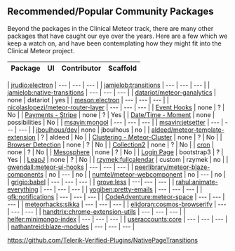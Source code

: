## Recommended/Popular Community Packages 

Beyond the packages in the Clinical Meteor track, there are many other packages that have caught our eye over the years.  Here are a few which we keep a watch on, and have been contemplating how they might fit into the Clinical Meteor project.

| Package       | UI  | Contributor | Scaffold   |
| ------------- | :----------------: |  :----------------: | :----------------: |



| [jrudio:electron](https://atmospherejs.com/jrudio/electron) | --- | ---  | --- |
| [jamielob:transitions](https://github.com/jamielob/transitions) | --- | --- | --- |
| [jamielob:native-transitions](https://github.com/jamielob/native-transitions) | --- | --- | --- |
| [datariot/meteor-ganalytics](https://github.com/datariot/meteor-ganalytics) | none  |  datariot | yes | 
| [meson:electron](https://github.com/electron-webapps/meteor-electron) | --- | --- | --- |
| [nicolaslopezj/meteor-router-layer](https://github.com/nicolaslopezj/meteor-router-layer) | --- | ---  | --- |
| [Event Hooks](https://atmosphere.meteor.com/package/event-hooks)  | none |  ? | No | 
| [Payments - Stripe](https://atmosphere.meteor.com/package/stripe) | none |  ? | Yes | 
| [Date/Time - Moment](https://github.com/possibilities/meteor-moment)  | none |  possibilities | No | 
| [msavin:mongol](https://github.com/msavin/mongol) | --- | ---  | --- | 
| [msavin:jetsetter](https://github.com/msavin/jetsetter) | --- | ---  | --- | 
| [jboulhous/dev](https://atmospherejs.com/jboulhous/dev)| none  |  jboulhous | no | 
| [aldeed/meteor-template-extension](https://github.com/aldeed/meteor-template-extension)  | ?  |  aldeed | No | 
| [Clustering - Meteor-Cluster](https://github.com/arunoda/meteor-cluster)  | none |  ? | No | 
| [Browser Detection](https://atmosphere.meteor.com/package/browser-detection ) | none |  ? | No | 
| [Collection2](https://atmosphere.meteor.com/package/collection2)  | none |  ? | No | 
| [cron](https://atmosphere.meteor.com/package/cron)  | none |  ? | No | 
| [Mesosphere](https://atmosphere.meteor.com/package/Mesosphere)  | none |  ? | No | 
| [Login Page](https://atmosphere.meteor.com/package/accounts-entry)  | bootstrap3 |  ? | Yes | 
| [LeapJ](https://github.com/kevohagan/meteor-leapmotion) | none |  ? | No | 
| [rzymek:fullcalendar](https://atmospherejs.com/rzymek/fullcalendar) | custom | rzymek  | no | 
| [gwendall:meteor-ui-hooks](https://github.com/gwendall/meteor-ui-hooks) | --- | ---  | --- |
| [peerlibrary/meteor-blaze-components](https://github.com/peerlibrary/meteor-blaze-components) | no | ---  | no | 
| [numtel/meteor-webcomponent](https://github.com/numtel/meteor-webcomponent) | no | ---  | no | 
| [grigio:babel](https://atmospherejs.com/grigio/babel) | --- | ---  | --- | 
| [grove:less](https://atmospherejs.com/grove/less) | ---| ---  | --- | 
| [rahul:animate-everything](https://atmospherejs.com/rahul/animate-everything) | --- | ---  | --- | 
| [yogiben:pretty-emails](https://atmospherejs.com/yogiben/pretty-emails) | --- | ---  | --- | 
| [gfk:notifications](https://atmospherejs.com/gfk/notifications) | --- | ---  | --- | 
| [CodeAdventure:meteor-space](https://atmospherejs.com/CodeAdventure/meteor-space) | --- | ---  | --- | 
| [meteorhacks:sikka](https://github.com/meteorhacks/sikka) | --- | ---  | --- | 
| [elidoran:cosmos-browserify](https://github.com/elidoran/cosmos-browserify) | --- | ---  | --- |
| [handtrix:chrome-extension-utils](https://www.npmjs.com/package/meteor-chrome-extension-utils) | --- | ---  | --- |
| [helfer:minimongo-index](https://github.com/helfer/minimongo-index) | --- | --- | --- |
| [useraccounts:core](http://useraccounts.meteor.com/) | --- | --- | --- |
| [nathantreid:blaze-modules](https://github.com/nathantreid/blaze-modules) | --- | --- | --- |

https://github.com/Telerik-Verified-Plugins/NativePageTransitions



